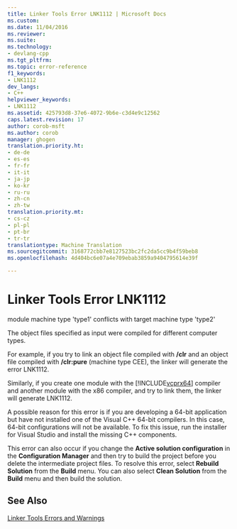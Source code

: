 ```yaml
---
title: Linker Tools Error LNK1112 | Microsoft Docs
ms.custom: 
ms.date: 11/04/2016
ms.reviewer: 
ms.suite: 
ms.technology:
- devlang-cpp
ms.tgt_pltfrm: 
ms.topic: error-reference
f1_keywords:
- LNK1112
dev_langs:
- C++
helpviewer_keywords:
- LNK1112
ms.assetid: 425793d8-37e6-4072-9b6e-c3d4e9c12562
caps.latest.revision: 17
author: corob-msft
ms.author: corob
manager: ghogen
translation.priority.ht:
- de-de
- es-es
- fr-fr
- it-it
- ja-jp
- ko-kr
- ru-ru
- zh-cn
- zh-tw
translation.priority.mt:
- cs-cz
- pl-pl
- pt-br
- tr-tr
translationtype: Machine Translation
ms.sourcegitcommit: 3168772cbb7e8127523bc2fc2da5cc9b4f59beb8
ms.openlocfilehash: 4d404bc6e07a4e709ebab3859a9404795614e39f

---
```

# Linker Tools Error LNK1112
module machine type 'type1' conflicts with target machine type 'type2'  
  
 The object files specified as input were compiled for different computer types.  
  
 For example, if you try to link an object file compiled with **/clr** and an object file compiled with **/clr:pure** (machine type CEE), the linker will generate the error LNK1112.  
  
 Similarly, if you create one module with the [!INCLUDE[vcprx64](../../assembler/inline/includes/vcprx64_md.md)] compiler and another module with the x86 compiler, and try to link them, the linker will generate LNK1112.  
  
 A possible reason for this error is if you are developing a 64-bit application but have not installed one of the Visual C++ 64-bit compilers. In this case, 64-bit configurations will not be available. To fix this issue, run the installer for Visual Studio and install the missing C++ components.  
  
 This error can also occur if you change the **Active solution configuration** in the **Configuration Manager** and then try to build the project before you delete the intermediate project files. To resolve this error, select **Rebuild Solution** from the **Build** menu. You can also select **Clean Solution** from the **Build** menu and then build the solution.  
  
## See Also  
 [Linker Tools Errors and Warnings](../../error-messages/tool-errors/linker-tools-errors-and-warnings.md)


<!--HONumber=Jan17_HO2-->


